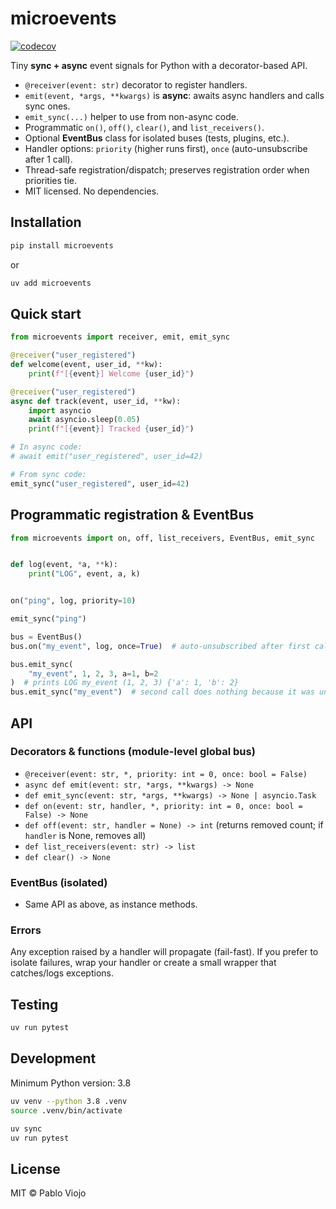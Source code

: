# microevents

[![codecov](https://codecov.io/github/pviojo/microevents/branch/main/graph/badge.svg?token=CVTS3VP5OS)](https://codecov.io/github/pviojo/microevents)

Tiny **sync + async** event signals for Python with a decorator-based API.

- `@receiver(event: str)` decorator to register handlers.
- `emit(event, *args, **kwargs)` is **async**: awaits async handlers and calls sync ones.
- `emit_sync(...)` helper to use from non-async code.
- Programmatic `on()`, `off()`, `clear()`, and `list_receivers()`.
- Optional **EventBus** class for isolated buses (tests, plugins, etc.).
- Handler options: `priority` (higher runs first), `once` (auto-unsubscribe after 1 call).
- Thread-safe registration/dispatch; preserves registration order when priorities tie.
- MIT licensed. No dependencies.

## Installation

```bash
pip install microevents
```

or

```bash
uv add microevents
```

## Quick start

```python
from microevents import receiver, emit, emit_sync

@receiver("user_registered")
def welcome(event, user_id, **kw):
    print(f"[{event}] Welcome {user_id}")

@receiver("user_registered")
async def track(event, user_id, **kw):
    import asyncio
    await asyncio.sleep(0.05)
    print(f"[{event}] Tracked {user_id}")

# In async code:
# await emit("user_registered", user_id=42)

# From sync code:
emit_sync("user_registered", user_id=42)
```

## Programmatic registration & EventBus

```python
from microevents import on, off, list_receivers, EventBus, emit_sync


def log(event, *a, **k):
    print("LOG", event, a, k)


on("ping", log, priority=10)

emit_sync("ping")

bus = EventBus()
bus.on("my_event", log, once=True)  # auto-unsubscribed after first call

bus.emit_sync(
    "my_event", 1, 2, 3, a=1, b=2
)  # prints LOG my_event (1, 2, 3) {'a': 1, 'b': 2}
bus.emit_sync("my_event")  # second call does nothing because it was unsubscribed
```

## API

### Decorators & functions (module-level global bus)

- `@receiver(event: str, *, priority: int = 0, once: bool = False)`
- `async def emit(event: str, *args, **kwargs) -> None`
- `def emit_sync(event: str, *args, **kwargs) -> None | asyncio.Task`
- `def on(event: str, handler, *, priority: int = 0, once: bool = False) -> None`
- `def off(event: str, handler = None) -> int` (returns removed count; if `handler` is None, removes all)
- `def list_receivers(event: str) -> list`
- `def clear() -> None`

### EventBus (isolated)

- Same API as above, as instance methods.

### Errors

Any exception raised by a handler will propagate (fail-fast). If you prefer to isolate failures,
wrap your handler or create a small wrapper that catches/logs exceptions.

## Testing

```bash
uv run pytest
```

## Development

Minimum Python version: 3.8

```bash
uv venv --python 3.8 .venv
source .venv/bin/activate

uv sync
uv run pytest
```

## License

MIT © Pablo Viojo
